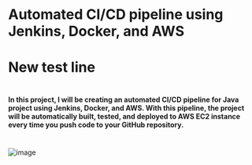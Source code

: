# Automated CI/CD pipeline using Jenkins, Docker, and AWS
# New test line
#
#### In this project, I will be creating an automated CI/CD pipeline for Java project using Jenkins, Docker, and AWS. With this pipeline, the project will be automatically built, tested, and deployed to AWS EC2 instance every time you push code to your GitHub repository.

#
![image](https://user-images.githubusercontent.com/69889600/226805372-77f696e3-ad90-45a6-8a71-42fcc5ce821b.png)
